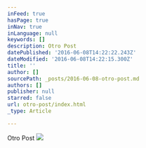 ```yaml
---
inFeed: true
hasPage: true
inNav: true
inLanguage: null
keywords: []
description: Otro Post
datePublished: '2016-06-08T14:22:22.243Z'
dateModified: '2016-06-08T14:22:15.300Z'
title: ''
author: []
sourcePath: _posts/2016-06-08-otro-post.md
authors: []
publisher: null
starred: false
url: otro-post/index.html
_type: Article

---
```

Otro Post
![](https://the-grid-user-content.s3-us-west-2.amazonaws.com/90302059-268b-4939-bf44-863280ca39c6.jpg)